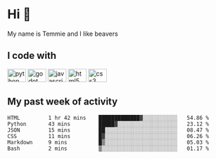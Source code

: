 <h1 align="left">Hi 👋</h1>

<p>My name is Temmie and I like beavers</p>

<h2 align="left">I code with</h2>

<div align="left">
  <img src="https://cdn.jsdelivr.net/gh/devicons/devicon/icons/python/python-original.svg" height="30" width="42" alt="python logo"/>
  <img src="https://cdn.jsdelivr.net/gh/devicons/devicon/icons/godot/godot-original.svg" height="30" width="42" alt="godot logo"/>
  <img src="https://cdn.jsdelivr.net/gh/devicons/devicon/icons/javascript/javascript-original.svg" height="30" width="42" alt="javascript logo"/>
  <img src="https://cdn.jsdelivr.net/gh/devicons/devicon/icons/html5/html5-original.svg" height="30" width="42" alt="html5 logo"/>
  <img src="https://cdn.jsdelivr.net/gh/devicons/devicon/icons/css3/css3-original.svg" height="30" width="42" alt="css3 logo"/>
</div>


<h2 align="left">My past week of activity</h2>

<!--START_SECTION:waka-->

```text
HTML         1 hr 42 mins    █████████████▓░░░░░░░░░░░   54.86 %
Python       43 mins         █████▓░░░░░░░░░░░░░░░░░░░   23.12 %
JSON         15 mins         ██░░░░░░░░░░░░░░░░░░░░░░░   08.47 %
CSS          11 mins         █▓░░░░░░░░░░░░░░░░░░░░░░░   06.26 %
Markdown     9 mins          █▒░░░░░░░░░░░░░░░░░░░░░░░   05.03 %
Bash         2 mins          ▒░░░░░░░░░░░░░░░░░░░░░░░░   01.17 %
```

<!--END_SECTION:waka-->
